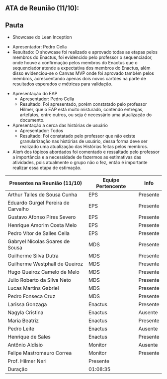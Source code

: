 ## ATA de Reunião (11/10):

## Pauta

*  Showcase do Lean Inception 
  - Apresentador: Pedro Cella
  - Resultado: O showcase foi realizado e aprovado todas as etapas pelos membros do Enactus,  foi evidencido pelo professor o sequenciador, onde houve a confirmação pelos membros do Enactus que o sequenciador atende a expectativa dos membros do Enactus, além disso evidenciou-se o Canvas MVP onde foi aprovado também pelos membros, acrescentando apenas dois novos cartões na parte de resultados esperados e métricas para validação.
* Apresentação do EAP
  - Apresentador: Pedro Cella
  - Resultado: Foi apresentado, porém constatado pelo professor Hilmer, que o EAP está muito misturado, contendo entregas, artefatos, entre outros, ou seja é necessário uma atualização do documento.
* Apresentação a cerca das histórias de usuário
  - Apresentador: Todos
  - Resultado: Foi constatado pelo professor que não existe granularização nas histórias de usuário, dessa forma deve ser realizado uma atualização das Histórias feitas pelos membros.
* Aleḿ dos tópicos abordados foi comentado e ressaltado pelo professor a importância e a necessidade de fazermos as estimativas das atividades, pois atualmente o grupo não o fez, então é importante realizar essa etapa de estimação.


| <b>Presentes na Reunião (11/10)</b> | <b>Equipe Pertencente</b> | <b>Info</b> |
| --- | --- | --- |
| Arthur Talles de Sousa Cunha | EPS | Presente |
| Eduardo Gurgel Pereira de Carvalho | EPS | Presente |
| Gustavo Afonso Pires Severo | EPS | Presente |
| Henrique Amorim Costa Melo | EPS | Presente |
| Pedro Vítor de Salles Cella | EPS | Presente |
| Gabryel Nícolas Soares de Sousa | MDS | Presente |
| Guilherme Silva Dutra | MDS | Presente |
| Guilherme Westphall de Queiroz | MDS | Presente |
| Hugo Queiroz Camelo de Melo | MDS | Presente |
| Julio Roberto da Silva Neto | MDS | Presente |
| Lucas Martins Gabriel | MDS | Presente |
| Pedro Fonseca Cruz | MDS | Presente |
| Larissa Gonzaga|Enactus|Presente|
| Nagyla Cristina|Enactus|Ausente|
| Maria Beatriz|Enactus|Presente|
| Pedro Leite|Enactus|Ausente|
| Henrique de Sales|Enactus|Presente|
| Antônio Aldísio | Monitor | Ausente |
| Felipe Mastromauro Correa | Monitor | Presente |
| Prof. Hilmer Neri|Presente|
| Duração | 01:08:35 |

